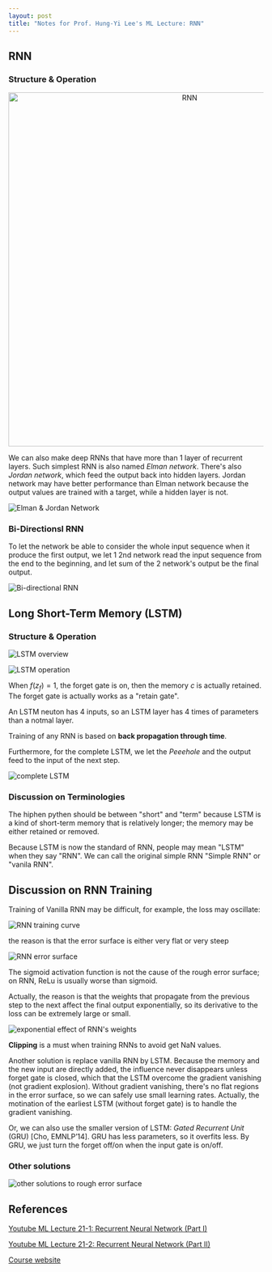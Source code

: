 ```yaml
---
layout: post
title: "Notes for Prof. Hung-Yi Lee's ML Lecture: RNN"
---
```


## RNN

### Structure & Operation

<p align="center">
    <img src="https://baliuzeger.github.io/sjl/assets/images/HYL_ML_21_RNN/RNN.png" alt="RNN" style="width:700px;"/>
</p>

We can also make deep RNNs that have more than 1 layer of recurrent layers. Such simplest RNN is also named *Elman network*. There's also *Jordan network*, which feed the output back into hidden layers. Jordan network may have better performance than Elman network because the output values are trained with a target, while a hidden layer is not.

![Elman & Jordan Network](https://baliuzeger.github.io/sjl/assets/images/HYL_ML_21_RNN/Elman-Jordan.png)

### Bi-Directionsl RNN

To let the network be able to consider the whole input sequence when it produce the first output, we let 1 2nd network read the input sequence from the end to the beginning, and let sum of the 2 network's output be the final output.

![Bi-directional RNN](https://baliuzeger.github.io/sjl/assets/images/HYL_ML_21_RNN/bi-directional.png)

## Long Short-Term Memory (LSTM)

### Structure & Operation

![LSTM overview](https://baliuzeger.github.io/sjl/assets/images/HYL_ML_21_RNN/LSTM-overview.png)

![LSTM operation](https://baliuzeger.github.io/sjl/assets/images/HYL_ML_21_RNN/LSTM-operation.png)

When $f(z_f) = 1$, the forget gate is on, then the memory $c$ is actually retained. The forget gate is actually works as a "retain gate".

An LSTM neuton has 4 inputs, so an LSTM layer has 4 times of parameters than a notmal layer.

Training of any RNN is based on **back propagation through time**.

Furthermore, for the complete LSTM, we let the *Peeehole* and the output feed to the input of the next step.

![complete LSTM](https://baliuzeger.github.io/sjl/assets/images/HYL_ML_21_RNN/LSTM-full.png)

### Discussion on Terminologies

The hiphen pythen should be between "short" and "term" because LSTM is a kind of short-term memory that is relatively longer; the memory may be either retained or removed.

Because LSTM is now the standard of RNN, people may mean "LSTM" when they say "RNN". We can call the original simple RNN "Simple RNN" or "vanila RNN".

## Discussion on RNN Training

Training of Vanilla RNN may be difficult, for example, the loss may oscillate:

![RNN training curve](https://baliuzeger.github.io/sjl/assets/images/HYL_ML_21_RNN/training-curve.png)

the reason is that the error surface is either very flat or very steep

![RNN error surface](https://baliuzeger.github.io/sjl/assets/images/HYL_ML_21_RNN/err-surface.png)

The sigmoid activation function is not the cause of the rough error surface; on RNN, ReLu is usually worse than sigmoid.

Actually, the reason is that the weights that propagate from the previous step to the next affect the final output exponentially, so its derivative to the loss can be extremely large or small.

![exponential effect of RNN's weights](https://baliuzeger.github.io/sjl/assets/images/HYL_ML_21_RNN/exponential-w.png)

**Clipping** is a must when training RNNs to avoid get NaN values.

Another solution is replace vanilla RNN by LSTM. Because the memory and the new input are directly added, the influence never disappears unless forget gate is closed, which that the LSTM overcome the gradient vanishing (not gradient explosion). Without gradient vanishing, there's no flat regions in the error surface, so we can safely use small learning rates. Actually, the motination of the earliest LSTM (without forget gate) is to handle the gradient vanishing.

Or, we can also use the smaller version of LSTM: *Gated Recurrent Unit* (GRU) [Cho, EMNLP’14]. GRU has less parameters, so it overfits less. By GRU, we just turn the forget off/on when the input gate is on/off.

### Other solutions

![other solutions to rough error surface](https://baliuzeger.github.io/sjl/assets/images/HYL_ML_21_RNN/other-solution.png)

## References

[Youtube ML Lecture 21-1: Recurrent Neural Network (Part I)](https://www.youtube.com/watch?v=xCGidAeyS4M)

[Youtube ML Lecture 21-2: Recurrent Neural Network (Part II)](https://www.youtube.com/watch?v=rTqmWlnwz_0)

[Course website](http://speech.ee.ntu.edu.tw/~tlkagk/courses_ML17_2.html)
